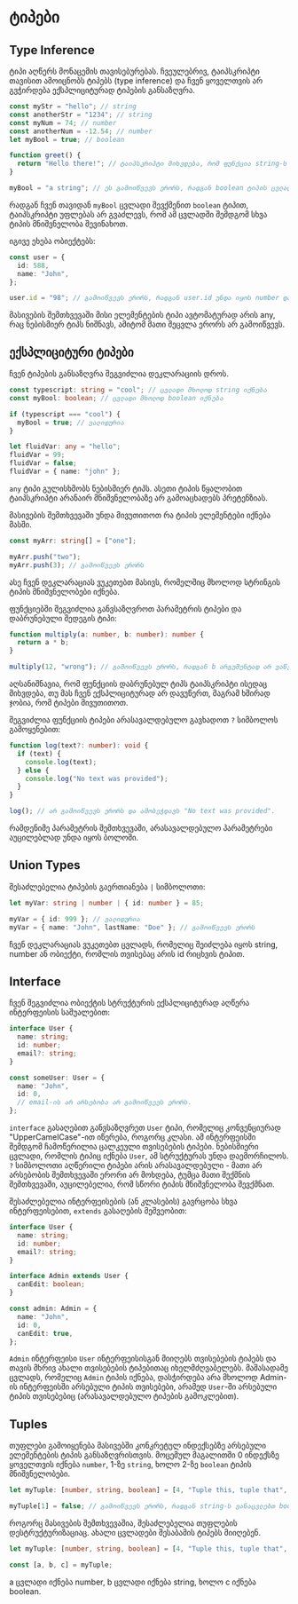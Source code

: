 # ტიპები

## Type Inference

ტიპი აღწერს მონაცემის თავისებურებას. ჩვეულებრივ, ტაიპსკრიპტი თავისით ამოიცნობს ტიპებს
(type inference) და ჩვენ ყოველთვის არ გვჭირდება ექსპლიციტურად ტიპების განსაზღვრა.

```ts
const myStr = "hello"; // string
const anotherStr = "1234"; // string
const myNum = 74; // number
const anotherNum = -12.54; // number
let myBool = true; // boolean

function greet() {
  return "Hello there!"; // ტაიპსკრიპტი მიხვდება, რომ ფუნქცია string-ს აბრუნებს
}

myBool = "a string"; // ეს გამოიწვევს ერორს, რადგან boolean ტიპის ცვლადში ვინახავთ string-ს.
```

რადგან ჩვენ თავიდან `myBool` ცვლადი შევქმენით `boolean` ტიპით, ტაიპსკრიპტი უფლებას არ გვაძლევს,
რომ ამ ცვლადში შემდგომ სხვა ტიპის მნიშვნელობა შევინახოთ.

იგივე ეხება ობიექტებს:

```ts
const user = {
  id: 588,
  name: "John",
};

user.id = "98"; // გამოიწვევს ერორს, რადგან user.id უნდა იყოს number და არა string
```

მასივების შემთხვევაში მისი ელემენტების ტიპი ავტომატურად არის any, რაც ნებისმიერ ტიპს ნიშნავს,
ამიტომ მათი შეცვლა ერორს არ გამოიწვევს.

## ექსპლიციტური ტიპები

ჩვენ ტიპების განსაზღვრა შეგვიძლია დეკლარაციის დროს.

```ts
const typescript: string = "cool"; // ცვლადი მხოლოდ string იქნება
const myBool: boolean; // ცვლადი მხოლოდ boolean იქნება

if (typescript === "cool") {
  myBool = true; // ვალიდურია
}

let fluidVar: any = "hello";
fluidVar = 99;
fluidVar = false;
fluidVar = { name: "john" };
```

`any` ტიპი გულისხმობს ნებისმიერ ტიპს. ასეთი ტიპის წყალობით ტაიპსკრიპტი არანაირ მნიშვნელობაზე
არ გამოაცხადებს პრეტენზიას.

მასივების შემთხვევაში უნდა მივუთითოთ რა ტიპის ელემენტები იქნება მასში.

```ts
const myArr: string[] = ["one"];

myArr.push("two");
myArr.push(3); // გამოიწვევს ერორს
```

ასე ჩვენ დეკლარაციას ვუკეთებთ მასივს, რომელშიც მხოლოდ სტრინგის ტიპის მნიშვნელობები იქნება.

ფუნქციებში შეგვიძლია განვსაზღვროთ პარამეტრის ტიპები და დაბრუნებული შედეგის ტიპი:

```ts
function multiply(a: number, b: number): number {
  return a * b;
}

multiply(12, "wrong"); // გამოიწვევს ერორს, რადგან b არგუმენტად არ ვაწვდით number ტიპს
```

აღსანიშნავია, რომ ფუნქციის დაბრუნებულ ტიპს ტაიპსკრიპტი ისედაც მიხვდება, თუ მას ჩვენ
ექსპლიციტურად არ დავუწერთ, მაგრამ ხშირად ჯობია, რომ ტიპები მივუთითოთ.

შეგვიძლია ფუნქციის ტიპები არასავალდებულო გავხადოთ `?` სიმბოლოს გამოყენებით:

```ts
function log(text?: number): void {
  if (text) {
    console.log(text);
  } else {
    console.log("No text was provided");
  }
}

log(); // არ გამოიწვევს ერორს და ამობეჭდავს "No text was provided".
```

რამდენიმე პარამეტრის შემთხვევაში, არასავალდებულო პარამეტრები აუცილებლად უნდა იყოს
ბოლოში.

## Union Types

შესაძლებელია ტიპების გაერთიანება `|` სიმბოლოთი:

```ts
let myVar: string | number | { id: number } = 85;

myVar = { id: 999 }; // ვალიდურია
myVar = { name: "John", lastName: "Doe" }; // გამოიწვევს ერორს
```

ჩვენ დეკლარაციას ვუკეთებთ ცვლადს, რომელიც შეიძლება იყოს string, number ან ობიექტი,
რომლის თვისებაც არის id რიცხვის ტიპით.

## Interface

ჩვენ შეგვიძლია ობიექტის სტრუქტურის ექსპლიციტურად აღწერა ინტერფეისის საშუალებით:

```ts
interface User {
  name: string;
  id: number;
  email?: string;
}

const someUser: User = {
  name: "John",
  id: 0,
  // email-ის არ არსებობა არ გამოიწვევს ერორს.
};
```

`interface` გასაღებით განვსაზღვრეთ `User` ტიპი, რომელიც კონვენციურად
"UpperCamelCase"-ით იწერება, როგორც კლასი. ამ ინტერფეისში შემდგომ
ჩამოწერილია ცალკეული თვისებების ტიპები. ნებისმიერი ცვლადი, რომლის
ტიპიც იქნება `User`, ამ სტრუქტურას უნდა დაემორჩილოს. `?` სიმბოლოთი
აღწერილი ტიპები არის არასავალდებული - მათი არ არსებობის შემთხვევაში
ერორი არ მოხდება, ტუმცა მათი შექმნის შემთხვევაში, აუცილებელია, რომ
სწორი ტიპის მნიშვნელობა შევქმნათ.

შესაძლებელია ინტერფეისების (ან კლასების) გავრცობა სხვა ინტერფეისებით,
`extends` გასაღების მეშვეობით:

```ts
interface User {
  name: string;
  id: number;
  email?: string;
}

interface Admin extends User {
  canEdit: boolean;
}

const admin: Admin = {
  name: "John",
  id: 0,
  canEdit: true,
};
```

`Admin` ინტერფეისი `User` ინტერფეისისგან მიიღებს თვისებების ტიპებს და თავის მხრივ
ახალი თვისებების ტიპებითაც იხელმძღვაბელებს. მაშასადამე ცვლადს, რომელიც `Admin`
ტიპის იქნება, დასჭირდება არა მხოლოდ Admin-ის ინტერფეისში არსებული ტიპის თვისებები,
არამედ `User`-ში არსებული ტიპის თვისებებიც (არასავალდებულო ტიპების გამოკლებით).

## Tuples

თუფლები გამოიყენება მასივებში კონკრეტულ ინდექსებზე არსებული ელემენტების
ტიპის განსაზღვრისთვის. მოცემულ მაგალითში 0 ინდექსზე ყოველთვის იქნება
`number`, 1-ზე `string`, ხოლო 2-ზე `boolean` ტიპის მნიშვნელობები.

```ts
let myTuple: [number, string, boolean] = [4, "Tuple this, tuple that", true];

myTuple[1] = false; // გამოიწვევს ერორს, რადგან string-ს ვანაცვლებთ boolean-ით.
```

როგორც მასივების შემთხვევაშია, შესაძლებელია თუფლების დესტრუქტურიზაციაც. ახალი
ცვლადები შესაბამის ტიპებს მიიღებენ.

```ts
let myTuple: [number, string, boolean] = [4, "Tuple this, tuple that", true];

const [a, b, c] = myTuple;
```

a ცვლადი იქნება number, b ცვლადი იქნება string, ხოლო c იქნება boolean.
